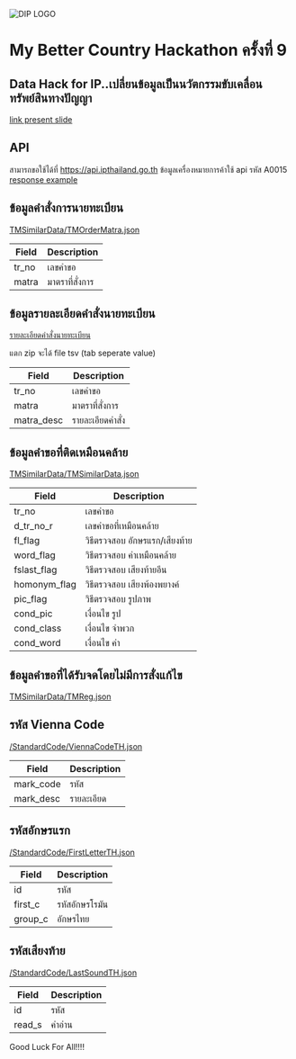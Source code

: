 ![DIP LOGO](https://www.ipthailand.go.th/images/001/DIP-Logo.png)
# My Better Country Hackathon ครั้งที่ 9
## Data Hack for IP..เปลี่ยนข้อมูลเป็นนวัตกรรมขับเคลื่อนทรัพย์สินทางปัญญา
[link present slide](https://docs.google.com/presentation/d/1cgiY1A42jkdYhpMrvsSKm9BOXET3sG6zMF62ppCPhAk/edit?usp=sharing)

## API 
สามารถขอใช้ได้ที่ https://api.ipthailand.go.th
ข้อมูลเครื่องหมายการค้าใช้ api รหัส A0015
[response example](https://github.com/DIP-TH/Hackathon2021/blob/main/tmdataStructure.jsonc)

## ข้อมูลคำสั่งการนายทะเบียน
[TMSimilarData/TMOrderMatra.json](https://github.com/DIP-TH/Hackathon2021/blob/main/TMSimilarData/TMOrderMatra.json)

| Field | Description |
| --- | --- |
| tr_no | เลขคำขอ |
| matra | มาตราที่สั่งการ |

## ข้อมูลรายละเอียดคำสั่งนายทะเบียน
[รายละเอียดคำสั่งนายทะเบียน](https://github.com/DIP-TH/Hackathon2021/blob/main/TMSimilarData/export.zip)

แตก zip จะได้ file tsv (tab seperate value)

| Field | Description |
| --- | --- |
| tr_no | เลขคำขอ |
| matra | มาตราที่สั่งการ |
|matra_desc| รายละเอียดคำสั่ง |

## ข้อมูลคำขอที่ติดเหมือนคล้าย
[TMSimilarData/TMSimilarData.json](https://github.com/DIP-TH/Hackathon2021/blob/main/TMSimilarData/TMSimilarData.json)

| Field | Description |
| --- | --- |
| tr_no | เลขคำขอ |
| d_tr_no_r | เลขคำขอที่เหมือนคล้าย |
|fl_flag| วิธีตรวจสอบ อักษรแรก/เสียงท้าย |
|word_flag| วิธีตรวจสอบ คำเหมือนคล้าย |
|fslast_flag| วิธีตรวจสอบ เสียงท้ายอีน |
|homonym_flag| วิธีตรวจสอบ เสียงพ้องพยางค์ |
|pic_flag| วิธีตรวจสอบ รูปภาพ |
|cond_pic| เงื่อนไข รูป |
|cond_class| เงื่อนไข จำพวก |
|cond_word| เงื่อนไข คำ |

## ข้อมูลคำขอที่ได้รับจดโดยไม่มีการสั่งแก้ไข
[TMSimilarData/TMReg.json](https://github.com/DIP-TH/Hackathon2021/blob/main/TMSimilarData/TMReg.json)

## รหัส Vienna Code
[/StandardCode/ViennaCodeTH.json](https://github.com/DIP-TH/Hackathon2021/blob/main/StandardCode/ViennaCodeTH.json)

| Field | Description |
| --- | --- |
| mark_code | รหัส |
| mark_desc | รายละเอียด |

## รหัสอักษรแรก
[/StandardCode/FirstLetterTH.json](https://github.com/DIP-TH/Hackathon2021/blob/main/StandardCode/FirstLetterTH.json)

| Field | Description |
| --- | --- |
| id | รหัส |
| first_c | รหัสอักษรโรมัน |
| group_c | อักษรไทย |

## รหัสเสียงท้าย
[/StandardCode/LastSoundTH.json](https://github.com/DIP-TH/Hackathon2021/blob/main/StandardCode/LastSoundTH.json)

| Field | Description |
| --- | --- |
| id | รหัส |
| read_s | คำอ่าน |


Good Luck For All!!!!
